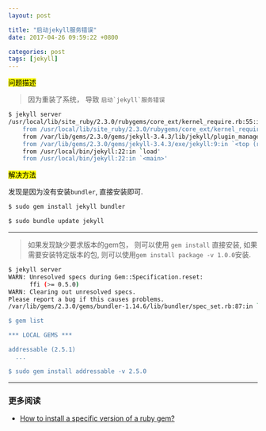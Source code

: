 ```yaml
---
layout: post

title: "启动jekyll服务错误"
date: 2017-04-26 09:59:22 +0800

categories: post
tags: [jekyll]
---
```


<mark>问题描述</mark>

>因为重装了系统， 导致 ``启动`jekyll`服务错误``
```bash
$ jekyll server
/usr/local/lib/site_ruby/2.3.0/rubygems/core_ext/kernel_require.rb:55:in `require': cannot load such file -- bundler (LoadError)
	from /usr/local/lib/site_ruby/2.3.0/rubygems/core_ext/kernel_require.rb:55:in `require'
	from /var/lib/gems/2.3.0/gems/jekyll-3.4.3/lib/jekyll/plugin_manager.rb:34:in `require_from_bundler'
	from /var/lib/gems/2.3.0/gems/jekyll-3.4.3/exe/jekyll:9:in `<top (required)>'
	from /usr/local/bin/jekyll:22:in `load'
	from /usr/local/bin/jekyll:22:in `<main>'
```

<mark>解决方法</mark>

发现是因为没有安装`bundler`, 直接安装即可.

```bash
$ sudo gem install jekyll bundler

$ sudo bundle update jekyll
```

----
>如果发现缺少要求版本的gem包， 则可以使用 `gem install` 直接安装, 如果需要安装特定版本的包, 则可以使用`gem install package -v 1.0.0`安装.

```bash
$ jekyll server
WARN: Unresolved specs during Gem::Specification.reset:
      ffi (>= 0.5.0)
WARN: Clearing out unresolved specs.
Please report a bug if this causes problems.
/var/lib/gems/2.3.0/gems/bundler-1.14.6/lib/bundler/spec_set.rb:87:in `block in materialize': Could not find addressable-2.5.0 in any of the sources (Bundler::GemNotFound)

$ gem list

*** LOCAL GEMS ***

addressable (2.5.1)
  ...

$ sudo gem install addressable -v 2.5.0
```

---
### 更多阅读
- [How to install a specific version of a ruby gem?](http://stackoverflow.com/questions/17026441/how-to-install-a-specific-version-of-a-ruby-gem)
